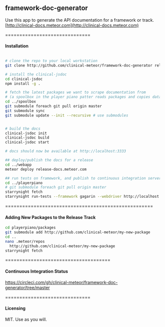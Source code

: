## framework-doc-generator

Use this app to generate the API documentation for a framework or track.  
[http://clinical-docs.meteor.com](http://clinical-docs.meteor.com)


==============================
#### Installation

````bash

# clone the repo to your local workstation
git clone http://github.com/clinical-meteor/framework-doc-generator release-docs

# install the clinical-jsdoc
cd clinical-jsdoc
npm install -g .  

# fetch the latest packages we want to scrape documentation from
# (a spoolbox in the player piano patter reads packages and copies data)
cd ../spoolbox
git submodule foreach git pull origin master
git submodule sync
git submodule update --init --recursive # use submodules


# build the docs
clinical-jsdoc init
clinical-jsdoc build
clinical-jsdoc start

# docs should now be available at http://localhost:3333

## deploy/publish the docs for a release
cd ../webapp
meteor deploy release-docs.meteor.com

## run tests on framework, and publish to continuous integration servers
cd ../playerpiano
# git submodule foreach git pull origin master
starrynight fetch
starrynight run-tests --framework gagarin --webdriver http://localhost:9515 --path /packages/*/tests/gagarin/**/*.js
````

====================================================
#### Adding New Packages to the Release Track

```bash
cd playerpiano/packages
git submodule add http://github.com/clinical-meteor/my-new-package
cd ..
nano .meteor/repos
  http://github.com/clinical-meteor/my-new-package
starrynight fetch
```


=====================================
#### Continuous Integration Status

https://circleci.com/gh/clinical-meteor/framework-doc-generator/tree/master

==============================
#### Licensing

MIT.  Use as you will.    
